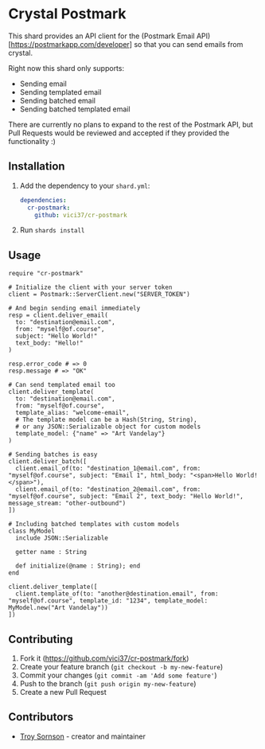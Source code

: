 # Crystal Postmark

This shard provides an API client for the (Postmark Email API)[https://postmarkapp.com/developer] so that you can send emails from crystal.

Right now this shard only supports:

* Sending email
* Sending templated email
* Sending batched email
* Sending batched templated email

There are currently no plans to expand to the rest of the Postmark API, but Pull Requests would be
reviewed and accepted if they provided the functionality :)

## Installation

1. Add the dependency to your `shard.yml`:

   ```yaml
   dependencies:
     cr-postmark:
       github: vici37/cr-postmark
   ```

2. Run `shards install`

## Usage

```crystal
require "cr-postmark"

# Initialize the client with your server token
client = Postmark::ServerClient.new("SERVER_TOKEN")

# And begin sending email immediately
resp = client.deliver_email(
  to: "destination@email.com",
  from: "myself@of.course",
  subject: "Hello World!"
  text_body: "Hello!"
)

resp.error_code # => 0
resp.message # => "OK"

# Can send templated email too
client.deliver_template(
  to: "destination@email.com",
  from: "myself@of.course",
  template_alias: "welcome-email",
  # The template model can be a Hash(String, String),
  # or any JSON::Serializable object for custom models
  template_model: {"name" => "Art Vandelay"}
)

# Sending batches is easy
client.deliver_batch([
  client.email_of(to: "destination_1@email.com", from: "myself@of.course", subject: "Email 1", html_body: "<span>Hello World!</span>"),
  client.email_of(to: "destination_2@email.com", from: "myself@of.course", subject: "Email 2", text_body: "Hello World!", message_stream: "other-outbound")
])

# Including batched templates with custom models
class MyModel
  include JSON::Serializable

  getter name : String

  def initialize(@name : String); end
end

client.deliver_template([
  client.template_of(to: "another@destination.email", from: "myself@of.course", template_id: "1234", template_model: MyModel.new("Art Vandelay"))
])
```

## Contributing

1. Fork it (<https://github.com/vici37/cr-postmark/fork>)
2. Create your feature branch (`git checkout -b my-new-feature`)
3. Commit your changes (`git commit -am 'Add some feature'`)
4. Push to the branch (`git push origin my-new-feature`)
5. Create a new Pull Request

## Contributors

- [Troy Sornson](https://github.com/vici37) - creator and maintainer
